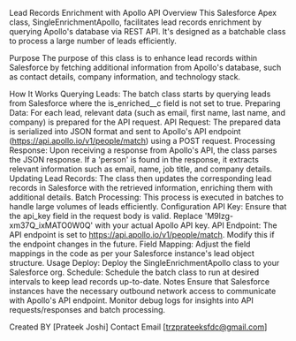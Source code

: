 Lead Records Enrichment with Apollo API
Overview
This Salesforce Apex class, SingleEnrichmentApollo, facilitates lead records enrichment by querying Apollo's database via REST API. It's designed as a batchable class to process a large number of leads efficiently.

Purpose
The purpose of this class is to enhance lead records within Salesforce by fetching additional information from Apollo's database, such as contact details, company information, and technology stack.

How It Works
Querying Leads: The batch class starts by querying leads from Salesforce where the is_enriched__c field is not set to true.
Preparing Data: For each lead, relevant data (such as email, first name, last name, and company) is prepared for the API request.
API Request: The prepared data is serialized into JSON format and sent to Apollo's API endpoint (https://api.apollo.io/v1/people/match) using a POST request.
Processing Response: Upon receiving a response from Apollo's API, the class parses the JSON response. If a 'person' is found in the response, it extracts relevant information such as email, name, job title, and company details.
Updating Lead Records: The class then updates the corresponding lead records in Salesforce with the retrieved information, enriching them with additional details.
Batch Processing: This process is executed in batches to handle large volumes of leads efficiently.
Configuration
API Key: Ensure that the api_key field in the request body is valid. Replace 'M9lzg-xm37Q_ixMATO0W0Q' with your actual Apollo API key.
API Endpoint: The API endpoint is set to https://api.apollo.io/v1/people/match. Modify this if the endpoint changes in the future.
Field Mapping: Adjust the field mappings in the code as per your Salesforce instance's lead object structure.
Usage
Deploy: Deploy the SingleEnrichmentApollo class to your Salesforce org.
Schedule: Schedule the batch class to run at desired intervals to keep lead records up-to-date.
Notes
Ensure that Salesforce instances have the necessary outbound network access to communicate with Apollo's API endpoint.
Monitor debug logs for insights into API requests/responses and batch processing.

Created BY
[Prateek Joshi]
Contact Email
[trzprateeksfdc@gmail.com]
